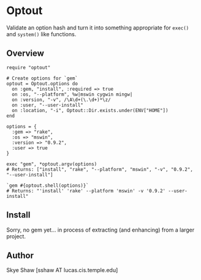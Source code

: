 # Optout

Validate an option hash and turn it into something appropriate for `exec()` and `system()` like functions.

## Overview

    require "optout"

    # Create options for `gem`
    optout = Optout.options do
      on :gem, "install", :required => true
      on :os, "--platform", %w|mswin cygwin mingw|
      on :version, "-v", /\A\d+(\.\d+)*\z/
      on :user, "--user-install"
      on :location, "-i", Optout::Dir.exists.under(ENV["HOME"])
    end

    options = {
      :gem => "rake",
      :os => "mswin",
      :version => "0.9.2",
      :user => true
    }

    exec "gem", *optout.argv(options)
    # Returns: ["install", "rake", "--platform", "mswin", "-v", "0.9.2", "--user-install"]

    `gem #{optout.shell(options)}`
    # Returns: "'install' 'rake' --platform 'mswin' -v '0.9.2' --user-install"

## Install

Sorry, no gem yet... in process of extracting (and enhancing) from a larger project.

## Author

Skye Shaw [sshaw AT lucas.cis.temple.edu]